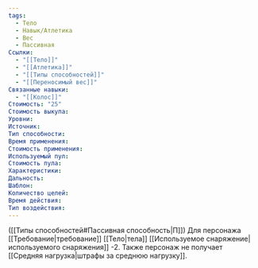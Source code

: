 ```yaml
---
tags:
  - Тело
  - Навык/Атлетика
  - Вес
  - Пассивная
Ссылки:
  - "[[Тело]]"
  - "[[Атлетика]]"
  - "[[Типы способностей]]"
  - "[[Переносимый вес]]"
Связанные навыки:
  - "[[Колос]]"
Стоимость: "25"
Стоимость выкупа:
Уровни:
Источник:
Тип способности:
Время применения:
Стоимость применения:
Используемый пул:
Стоимость пула:
Характеристики:
Дальность:
Шаблон:
Количество целей:
Время действия:
Тип воздействия:
---
```

([[Типы способностей#Пассивная способность|П]]) Для персонажа [[Требование|требование]] [[Тело|тела]] [[Используемое снаряжение|используемого снаряжения]] -2. Также персонаж не получает [[Средняя нагрузка|штрафы за среднюю нагрузку]].
